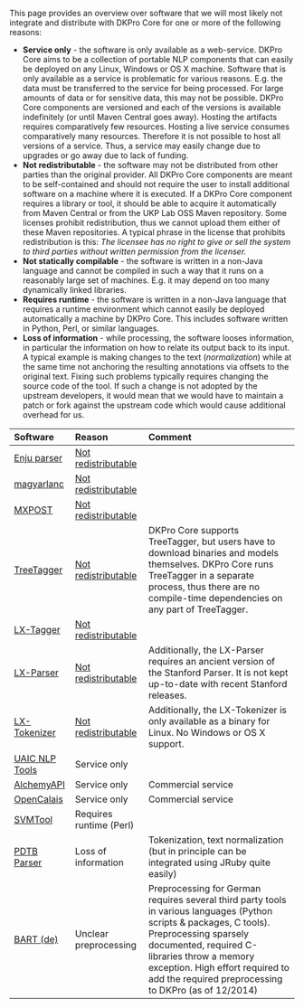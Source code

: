 This page provides an overview over software that we will most likely not integrate and distribute with DKPro Core for one or more of the following reasons:

  * **Service only** - the software is only available as a web-service. DKPro Core aims to be a collection of portable NLP components that can easily be deployed on any Linux, Windows or OS X machine. Software that is only available as a service is problematic for various reasons. E.g. the data must be transferred to the service for being processed. For large amounts of data or for sensitive data, this may not be possible. DKPro Core components are versioned and each of the versions is available indefinitely (or until Maven Central goes away). Hosting the artifacts requires comparatively few resources. Hosting a live service consumes comparatively many resources. Therefore it is not possible to host all versions of a service. Thus, a service may easily change due to upgrades or go away due to lack of funding.
  * **Not redistributable** - the software may not be distributed from other parties than the original provider. All DKPro Core components are meant to be self-contained and should not require the user to install additional software on a machine where it is executed. If a DKPro Core component requires a library or tool, it should be able to acquire it automatically from Maven Central or from the UKP Lab OSS Maven repository. Some licenses prohibit redistribution, thus we cannot upload them either of these Maven repositories. A typical phrase in the license that prohibits redistribution is this: _The licensee has no right to give or sell the system to third parties without written permission from the licenser._
  * **Not statically compilable** - the software is written in a non-Java language and cannot be compiled in such a way that it runs on a reasonably large set of machines. E.g. it may depend on too many dynamically linked libraries.
  * **Requires runtime** - the software is written in a non-Java language that requires a runtime environment which cannot easily be deployed automatically a machine by DKPro Core. This includes software written in Python, Perl, or similar languages.
  * **Loss of information** - while processing, the software looses information, in particular the information on how to relate its output back to its input. A typical example is making changes to the text (_normalization_) while at the same time not anchoring the resulting annotations via offsets to the original text. Fixing such problems typically requires changing the source code of the tool. If such a change is not adopted by the upstream developers, it would mean that we would have to maintain a patch or fork against the upstream code which would cause additional overhead for us.

| **Software** | **Reason** | **Comment** |
|:-------------|:-----------|:------------|
| [Enju parser](http://www.nactem.ac.uk/enju/) | [Not redistributable](http://www.nactem.ac.uk/tsujii//downloads/files/enju/COPYING.txt) |            |
| [magyarlanc](http://www.inf.u-szeged.hu/rgai/nlp?lang=en&page=magyarlanc) | [Not redistributable](http://www.inf.u-szeged.hu/rgai/magyarlanc_license) |             |
| [MXPOST](https://sites.google.com/site/adwaitratnaparkhi/publications) | [Not redistributable](http://morphix-nlp.berlios.de/manual/node43.html)  |             |
| [TreeTagger](http://www.cis.uni-muenchen.de/~schmid/tools/TreeTagger/) | [Not redistributable](http://www.cis.uni-muenchen.de/~schmid/tools/TreeTagger/Tagger-Licence) | DKPro Core supports TreeTagger, but users have to download binaries and models themselves. DKPro Core runs TreeTagger in a separate process, thus there are no compile-time dependencies on any part of TreeTagger. |
| [LX-Tagger](http://lxcenter.di.fc.ul.pt/tools/en/conteudo/LXTagger.html) | [Not redistributable](http://lxcenter.di.fc.ul.pt/tools/en/conteudo/LX-Tagger_License.pdf) |             |
| [LX-Parser](http://lxcenter.di.fc.ul.pt/tools/pt/conteudo/LXParser.html) | [Not redistributable](http://lxcenter.di.fc.ul.pt/tools/en/conteudo/LX-Parser_License.pdf) | Additionally, the LX-Parser requires an ancient version of the Stanford Parser. It is not kept up-to-date with recent Stanford releases. |
| [LX-Tokenizer](http://lxcenter.di.fc.ul.pt/tools/pt/conteudo/LXTokenizer.html) | [Not redistributable](http://lxcenter.di.fc.ul.pt/tools/en/conteudo/LX-Tokenizer_License.pdf) | Additionally, the LX-Tokenizer is only available as a binary for Linux. No Windows or OS X support. |
| [UAIC NLP Tools](http://nlptools.infoiasi.ro/Software.jsp) | Service only |             |
| [AlchemyAPI](http://www.alchemyapi.com) | Service only | Commercial service |
| [OpenCalais](http://www.opencalais.com) | Service only | Commercial service |
| [SVMTool](http://www.lsi.upc.edu/~nlp/SVMTool/) | Requires runtime (Perl) |             |
| [PDTB Parser](http://wing.comp.nus.edu.sg/~linzihen/parser/index.html) | Loss of information | Tokenization, text normalization (but in principle can be integrated using JRuby quite easily) |
| [BART (de)](https://github.com/sebastianruder/BART/tree/master/BART) | Unclear preprocessing | Preprocessing for German requires several third party tools in various languages (Python scripts & packages, C tools). Preprocessing sparsely documented, required C-libraries throw a memory exception. High effort required to add the required preprocessing to DKPro (as of 12/2014)  |